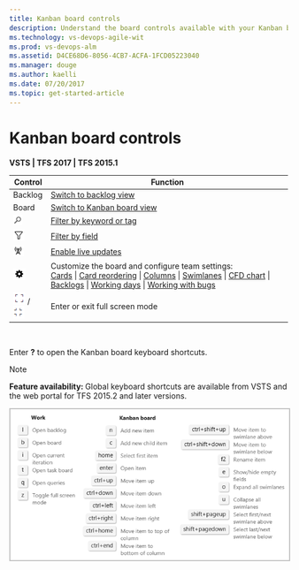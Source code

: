 ```yaml
---
title: Kanban board controls  
description: Understand the board controls available with your Kanban board in Visual Studio Team Services (VSTS) and Team Foundation Server (TFS)    
ms.technology: vs-devops-agile-wit
ms.prod: vs-devops-alm
ms.assetid: D4CE68D6-8056-4CB7-ACFA-1FCD05223040  
ms.manager: douge
ms.author: kaelli
ms.date: 07/20/2017
ms.topic: get-started-article
---
```


# Kanban board controls

<b>VSTS | TFS 2017 | TFS 2015.1</b> 


| Control                  | Function                      |
|--------------------------|-------------------------------|
| Backlog               | [Switch to backlog view](../backlogs/create-your-backlog.md)           |
| Board    | [Switch to Kanban board view](kanban-quickstart.md)            | 
| ![Search filter](../_img/icons/search_filter_icon.png) | [Filter by keyword or tag](filter-kanban-board.md)   |  
| ![Kanban filter icon](../_img/icons/kanban-filter-icon.png) | [Filter by field](filter-kanban-board.md)     | 
| ![Live updates icon](../_img/icons/live-updates-icon.png)  | [Enable live updates](kanban-basics.md#live-updates)  |
| ![Settings icon](../_img/icons/team-settings-gear-icon.png) | Customize the board and configure team settings:<br/>[Cards](../customize/customize-cards.md)  &#124; [Card reordering](../customize/reorder-cards.md) &#124; [Columns](add-columns.md)  &#124; [Swimlanes](expedite-work.md)  &#124; [CFD chart](../../report/guidance/cumulative-flow.md) &#124; [Backlogs](../customize/select-backlog-navigation-levels.md) &#124; [Working days](../customize/set-working-days.md) &#124; [Working with bugs](../customize/show-bugs-on-backlog.md)   |
| ![full screen icon](../_img/icons/fullscreen_icon.png) / ![exit full screen icon](../_img/icons/exitfullscreen_icon.png) | Enter or exit full screen mode      |   
<br/>

Enter **?** to open the Kanban board keyboard shortcuts.  

>[!NOTE]  
><b>Feature availability: </b>Global keyboard shortcuts are available from VSTS and the web portal for TFS 2015.2 and later versions.  

<img src="../_shared/_img/kanban-board-keyboard-shortcuts-ts-jul.png" alt="Kanban keyboard shortcuts" style="border: 2px solid #C3C3C3;" />  
  

